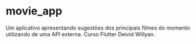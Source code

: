 # movie_app
Um aplicativo apresentando sugestões dos principais filmes do momento utilizando de uma API externa. Curso Flutter Deivid Willyan.
